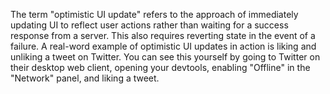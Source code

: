 The term "optimistic UI update" refers to the approach of immediately updating UI to reflect user actions rather than waiting for a success response from a server. This also requires reverting state in the event of a failure. A real-word example of optimistic UI updates in action is liking and unliking a tweet on Twitter. You can see this yourself by going to Twitter on their desktop web client, opening your devtools, enabling "Offline" in the "Network" panel, and liking a tweet.

